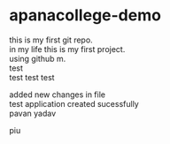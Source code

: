 # apanacollege-demo
this is my first git repo.<br>
in my life this is my first project.
<br>using github m.
<br>test<br>
test
test
test

added new changes in file
<br>test application created sucessfully<br>
pavan
yadav

piu